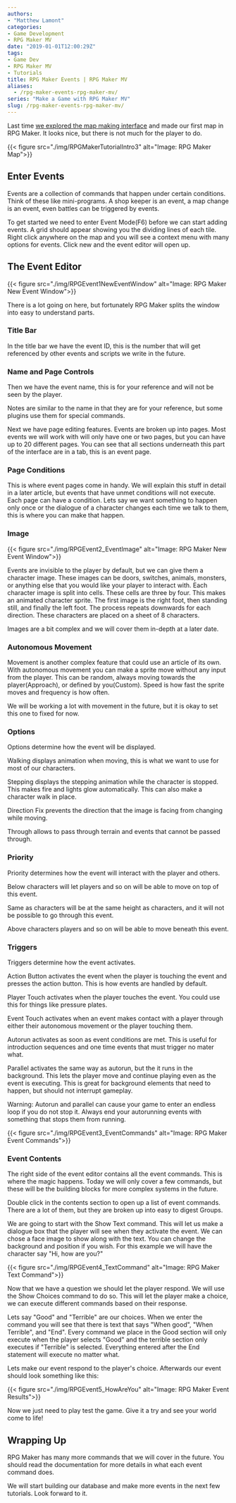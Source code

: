 ```yaml
---
authors: 
- "Matthew Lamont"
categories:
- Game Development
- RPG Maker MV
date: "2019-01-01T12:00:29Z"
tags:
- Game Dev
- RPG Maker MV
- Tutorials
title: RPG Maker Events | RPG Maker MV
aliases:
  - /rpg-maker-events-rpg-maker-mv/
series: "Make a Game with RPG Maker MV"
slug: /rpg-maker-events-rpg-maker-mv/
---
```



Last time [we explored the map making interface](https://www.blog.mattlamont.com/creating-rpg-maker-project/) and made our first map in RPG Maker. It looks nice, but there is not much for the player to do.

{{< figure src="./img/RPGMakerTutorialIntro3" alt="Image: RPG Maker Map">}}

## Enter Events

Events are a collection of commands that happen under certain conditions. Think of these like mini-programs. A shop keeper is an event, a map change is an event, even battles can be triggered by events.

To get started we need to enter Event Mode(F6) before we can start adding events. A grid should appear showing you the dividing lines of each tile. Right click anywhere on the map and you will see a context menu with many options for events. Click new and the event editor will open up.

## The Event Editor

{{< figure src="./img/RPGEvent1NewEventWindow" alt="Image: RPG Maker New Event Window">}}

There is a lot going on here, but fortunately RPG Maker splits the window into easy to understand parts.

### Title Bar

In the title bar we have the event ID, this is the number that will get referenced by other events and scripts we write in the future.

### Name and Page Controls

Then we have the event name, this is for your reference and will not be seen by the player.

Notes are similar to the name in that they are for your reference, but some plugins use them for special commands.

Next we have page editing features. Events are broken up into pages. Most events we will work with will only have one or two pages, but you can have up to 20 different pages. You can see that all sections underneath this part of the interface are in a tab, this is an event page.

### Page Conditions

This is where event pages come in handy. We will explain this stuff in detail in a later article, but events that have unmet conditions will not execute. Each page can have a condition. Lets say we want something to happen only once or the dialogue of a character changes each time we talk to them, this is where you can make that happen.

### Image

{{< figure src="./img/RPGEvent2_EventImage" alt="Image: RPG Maker New Event Window">}}

Events are invisible to the player by default, but we can give them a character image. These images can be doors, switches, animals, monsters, or anything else that you would like your player to interact with. Each character image is split into cells. These cells are three by four. This makes an animated character sprite. The first image is the right foot, then standing still, and finally the left foot. The process repeats downwards for each direction. These characters are placed on a sheet of 8 characters.

Images are a bit complex and we will cover them in-depth at a later date.

### Autonomous Movement 

Movement is another complex feature that could use an article of its own. With autonomous movement you can make a sprite move without any input from the player. This can be random, always moving towards the player(Approach), or defined by you(Custom). Speed is how fast the sprite moves and frequency is how often.

We will be working a lot with movement in the future, but it is okay to set this one to fixed for now.

### Options

Options determine how the event will be displayed.

Walking displays animation when moving, this is what we want to use for most of our characters.

Stepping displays the stepping animation while the character is stopped. This makes fire and lights glow automatically. This can also make a character walk in place.

Direction Fix prevents the direction that the image is facing from changing while moving.

Through allows to pass through terrain and events that cannot be passed through.

### Priority

Priority determines how the event will interact with the player and others.

Below characters will let players and so on will be able to move on top of this event.

Same as characters will be at the same height as characters, and it will not be possible to go through this event.

Above characters players and so on will be able to move beneath this event.

### Triggers

Triggers determine how the event activates.

Action Button activates the event when the player is touching the event and presses the action button. This is how events are handled by default.

Player Touch activates when the player touches the event. You could use this for things like pressure plates. 

Event Touch activates when an event makes contact with a player through either their autonomous movement or the player touching them.

Autorun activates as soon as event conditions are met. This is useful for introduction sequences and one time events that must trigger no mater what.

Parallel activates the same way as autorun, but the it runs in the background. This lets the player move and continue playing even as the event is executing. This is great for background elements that need to happen, but should not interrupt gameplay.

Warning: Autorun and parallel can cause your game to enter an endless loop if you do not stop it. Always end your autorunning events with something that stops them from running.

{{< figure src="./img/RPGEvent3_EventCommands" alt="Image: RPG Maker Event Commands">}}

### Event Contents

The right side of the event editor contains all the event commands. This is where the magic happens. Today we will only cover a few commands, but these will be the building blocks for more complex systems in the future.

Double click in the contents section to open up a list of event commands. There are a lot of them, but they are broken up into easy to digest Groups.

We are going to start with the Show Text command. This will let us make a dialogue box that the player will see when they activate the event. We can chose a face image to show along with the text. You can change the background and position if you wish. For this example we will have the character say "Hi, how are you?"

{{< figure src="./img/RPGEvent4_TextCommand" alt="Image: RPG Maker Text Command">}}

Now that we have a question we should let the player respond. We will use the Show Choices command to do so. This will let the player make a choice, we can execute different commands based on their response.

Lets say "Good" and "Terrible" are our choices. When we enter the command you will see that there is text that says "When good", "When Terrible", and "End". Every command we place in the Good section will only execute when the player selects "Good" and the terrible section only executes if "Terrible" is selected. Everything entered after the End statement will execute no matter what.

Lets make our event respond to the player's choice. Afterwards our event should look something like this:

{{< figure src="./img/RPGEvent5_HowAreYou" alt="Image: RPG Maker Event Results">}}

Now we just need to play test the game. Give it a try and see your world come to life!

## Wrapping Up

RPG Maker has many more commands that we will cover in the future. You should read the documentation for more details in what each event command does.

We will start building our database and make more events in the next few tutorials. Look forward to it.
